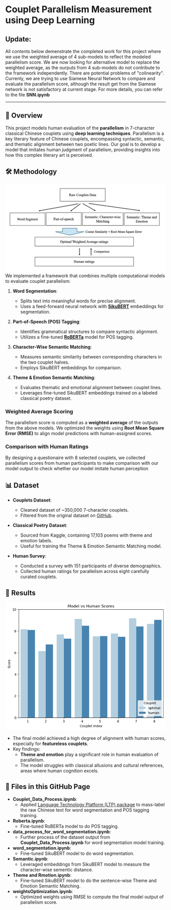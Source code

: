 # Couplet Parallelism Measurement using Deep Learning

## Update:
All contents below demenstrate the completed work for this project where we use the weighted average of 4 sub-models to reflect the modeled parallelism score. We are now looking for alternative model to replace the weighted average, as the ourputs from 4 sub-models do not contribute to the framework independently. There are potential problems of "colinearity". Currenly, we are trying to use Siamese Neural Network to compare and evaluate the parallelism score, although the result get from the Siamese network is not satisfactory at current stage. 
For more details, you can refer to the file **SNN.ipynb**

---

## 📖 Overview
This project models human evaluation of the **parallelism** in 7-character classical Chinese couplets using **deep learning techniques**. Parallelism is a key literary feature of Chinese couplets, encompassing syntactic, semantic, and thematic alignment between two poetic lines. Our goal is to develop a model that imitates human judgment of parallelism, providing insights into how this complex literary art is perceived.

## 🛠 Methodology
![Scemaic disgram of the project](README/intro.png)
We implemented a framework that combines multiple computational models to evaluate couplet parallelism:
1. **Word Segmentation**:
   - Splits text into meaningful words for precise alignment.
   - Uses a feed-forward neural network with [**SikuBERT**](https://github.com/hsc748NLP/SikuBERT-for-digital-humanities-and-classical-Chinese-information-processing) embeddings for segmentation.
   
2. **Part-of-Speech (POS) Tagging**:
   - Identifies grammatical structures to compare syntactic alignment.
   - Utilizes a fine-tuned [**RoBERTa**](https://huggingface.co/KoichiYasuoka/roberta-classical-chinese-large-upos) model for POS tagging.

3. **Character-Wise Semantic Matching**:
   - Measures semantic similarity between corresponding characters in the two couplet halves.
   - Employs SikuBERT embeddings for comparison.

4. **Theme & Emotion Semantic Matching**:
   - Evaluates thematic and emotional alignment between couplet lines.
   - Leverages fine-tuned SikuBERT embeddings trained on a labeled classical poetry dataset.

### Weighted Average Scoring
The parallelism score is computed as a **weighted average** of the outputs from the above models. We optimized the weights using **Root Mean Square Error (RMSE)** to align model predictions with human-assigned scores.

### Comparison with Human Ratings
By designing a questionaire with 8 selected couplets, we collected parallelism scores from human participants to make comparison with our model output to check whether our model imitate human perception

## 📊 Dataset
- **Couplets Dataset**:
  - Cleaned dataset of ~350,000 7-character couplets.
  - Filtered from the original dataset on [GitHub](https://github.com/v-zich/couplet-clean-dataset).

- **Classical Poetry Dataset**:
  - Sourced from Kaggle, containing 17,103 poems with theme and emotion labels.
  - Useful for training the Theme & Emotion Semantic Matching model.

- **Human Survey**:
  - Conducted a survey with 151 participants of diverse demographics.
  - Collected human ratings for parallelism across eight carefully curated couplets.

## 🧠 Results
![Barplot of Model output and Human Rating of Parallelism](README/r3.png)
- The final model achieved a high degree of alignment with human scores, especially for **featureless couplets**.
- Key findings:
  - **Theme and emotion** play a significant role in human evaluation of parallelism.
  - The model struggles with classical allusions and cultural references, areas where human cognition excels.

## 📜 Files in this GitHub Page
- **Couplet_Data_Process.ipynb**:
  - Applied [Language Technology Platform (LTP) package](https://github.com/HIT-SCIR/ltp) to mass-label the raw Chinese text for word segmentation and POS tagging training.
- **Roberta.ipynb**:
  - Fine-tuned RoBERTa model to do POS tagging.
- **data_process_for_word_segmentation.ipynb**:
  - Further process of the dataset output from **Couplet_Data_Process.ipynb** for word segmentation model training.
- **word_segmentation.ipynb**:
  - Fine-tuned SikuBERT model to do word segmentation.
- **Semantic.ipynb**:
  - Leveraged embeddings from SikuBERT model to measure the character-wise sementic distance.
- **Theme and Rmotion.ipynb**:
  - Fine-tuned SikuBERT model to do the sentence-wise Theme and Emotion Semantic Matching.
- **weightsOptimization.ipynb**:
  - Optimized weights using RMSE to compute the final model output of parallelism score.

